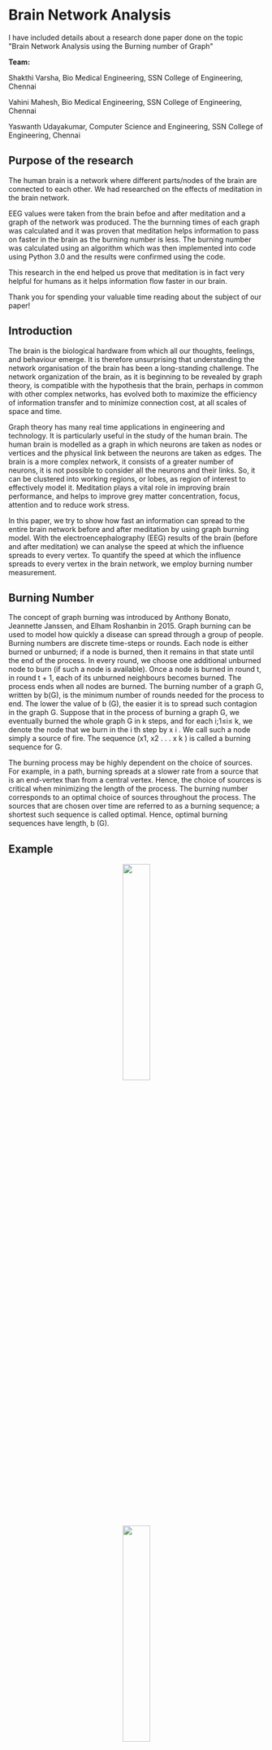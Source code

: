 # Brain Network Analysis
I have included details about a research done paper done on the topic "Brain Network Analysis using the Burning number of Graph"

**Team:** 

Shakthi Varsha, Bio Medical Engineering, SSN College of Engineering, Chennai

Vahini Mahesh, Bio Medical Engineering, SSN College of Engineering, Chennai

Yaswanth Udayakumar, Computer Science and Engineering, SSN College of Engineering, Chennai

## Purpose of the research
The human brain is a network where different parts/nodes of the brain are connected to each other. We had researched on the effects of meditation in the brain network.

EEG values were taken from the brain befoe and after meditation and a graph of the network was produced. The the burnning times of each graph was calculated and it was proven that meditation helps information to pass on faster in the brain as the burning number is less. The burning number was calculated using an algorithm which was then implemented into code using Python 3.0 and the results were confirmed using the code.

This research in the end helped us prove that meditation is in fact very helpful for humans as it helps information flow faster in our brain. 

Thank you for spending your valuable time reading about the subject of our paper!

## Introduction
The brain is the biological hardware from which all our thoughts, feelings, and behaviour
emerge. It is therefore unsurprising that understanding the network organisation of the
brain has been a long-standing challenge. The network organization of the brain, as it is
beginning to be revealed by graph theory, is compatible with the hypothesis that the
brain, perhaps in common with other complex networks, has evolved both to maximize
the efficiency of information transfer and to minimize connection cost, at all scales of
space and time.

Graph theory has many real time applications in engineering and technology. It is
particularly useful in the study of the human brain. The human brain is modelled as a
graph in which neurons are taken as nodes or vertices and the physical link between the
neurons are taken as edges. The brain is a more complex network, it consists of a greater
number of neurons, it is not possible to consider all the neurons and their links. So, it can
be clustered into working regions, or lobes, as region of interest to effectively model it.
Meditation plays a vital role in improving brain performance, and helps to improve grey
matter concentration, focus, attention and to reduce work stress.

In this paper, we try to show how fast an information can spread to the entire brain
network before and after meditation by using graph burning model. With the
electroencephalography (EEG) results of the brain (before and after meditation) we can
analyse the speed at which the influence spreads to every vertex. To quantify the speed at
which the influence spreads to every vertex in the brain network, we employ burning
number measurement.

## Burning Number
The concept of graph burning was introduced by Anthony Bonato, Jeannette Janssen, and
Elham Roshanbin in 2015. Graph burning can be used to model how quickly a disease
can spread through a group of people. Burning numbers are discrete time-steps or rounds.
Each node is either burned or unburned; if a node is burned, then it remains in that state
until the end of the process. In every round, we choose one additional unburned node to
burn (if such a node is available). Once a node is burned in round t, in round t + 1, each
of its unburned neighbours becomes burned. The process ends when all nodes are burned.
The burning number of a graph G, written by b(G), is the minimum number of rounds
needed for the process to end. The lower the value of b (G), the easier it is to spread such
contagion in the graph G. Suppose that in the process of burning a graph G, we
eventually burned the whole graph G in k steps, and for each i;1≤i≤ k, we denote the
node that we burn in the i th step by x i . We call such a node simply a source of fire. The
sequence (x1, x2 . . . x k ) is called a burning sequence for G.

The burning process may be highly dependent on the choice of sources. For example, in a
path, burning spreads at a slower rate from a source that is an end-vertex than from a
central vertex. Hence, the choice of sources is critical when minimizing the length of the
process. The burning number corresponds to an optimal choice of sources throughout the
process. The sources that are chosen over time are referred to as a burning sequence; a
shortest such sequence is called optimal. Hence, optimal burning sequences have length,
b (G).

## Example
<p align="center" width="100%">
    <img width="33%" src="https://user-images.githubusercontent.com/68239314/151661481-d693efa7-7910-40cd-ad97-8da3961ad3b5.png">
</p>

<p align="center" width="100%">
    <img width="33%" src="https://user-images.githubusercontent.com/68239314/151661506-0008d91e-5439-4773-81bf-a1f82c9c7929.png">
</p>

<p align="center" width="100%">
    <img width="33%" src="https://user-images.githubusercontent.com/68239314/151661564-faac8626-cb88-4793-9156-a8848779ddc3.png">
</p>

<p align="center" width="100%">
    <img width="33%" src="https://user-images.githubusercontent.com/68239314/151661586-a39ae18b-035e-4fe8-bf18-ecdfb77cbe56.png">
</p>

<p align="center" width="100%">
    <img width="33%" src="https://user-images.githubusercontent.com/68239314/151661601-c51e2165-e043-4aac-a9bf-f2445672af13.png">
</p>

<p align="center" width="100%">
    <img width="33%" src="https://user-images.githubusercontent.com/68239314/151661622-d56b9a4b-a316-4cd8-ad14-fd4a6183089d.png">
</p>

## Properties of Burning Number
- If G is a graph and v is a node of G, then the eccentricity of v is defined as Max
{d (v, u): u V (G)}. The radius of G is the minimum eccentricity over the set of
all nodes in G. The centre of G consists of the nodes in G with minimum
eccentricity. Given a positive integer k, the k-th closed neighbourhood of v is
defined to be the set {u V (G): d (u, v) ≤ k} and is denoted by Nk [v]. N1 [v]
denotes N[v].
- Suppose that (x1, x2 . . . xk), where k ≥ 3, is a burning sequence for a given graph
G. For 1 ≤ i ≤ k, the fire spread from xi will burn only all the nodes within
distance k - i from xi by the end of the k-th step. On the other hand, every node v
V (G) must be either a source of fire, or burned from at least one of the sources of
fire by the end of the k-th step.
- In other words, any node of G that is not a source of fire must be an element of N
k-i [xi], for some 1 ≤ i ≤ k. Therefore, we can see that (x1, x2 . . . xk) forms a
burning sequence for G if and only if the following set equation holds:
Nk-1 [x1] Nk-2 [x2] ∪ . . . ∪ N0 [xk] = V (G)


**Disclaimer:** For privacy reasons, the algorithm of the code cannot be released publicly and so are the other parts of the paper.
